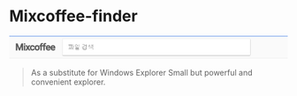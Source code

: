 # Mixcoffee-finder

![mixcoffee finder](_assets/mixcoffee-header.jpg?raw=true "mixcoffee finder")

> As a substitute for Windows Explorer
Small but powerful and convenient explorer.